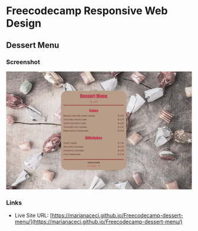 # Freecodecamp Responsive Web Design

## Dessert Menu

### Screenshot

![](./screenshot.jpg)

### Links

- Live Site URL: [https://marianaceci.github.io/Freecodecamp-dessert-menu/](https://marianaceci.github.io/Freecodecamp-dessert-menu/)
